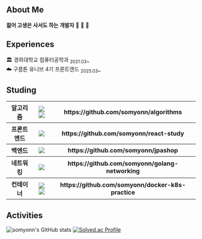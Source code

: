 ## About Me
<b>젊어 고생은 사서도 하는 개발자</b> 🥰 🥰 🥰


## Experiences
🏛️ 경희대학교 컴퓨터공학과 <sub>2021.03~</sub> <br>
☁️ 구름톤 유니브 4기 프론트엔드 <sub>2025.03~</sub>


## Studing

<table>
  <tr>
    <th>알고리즘</th>
    <th>
      <img src="https://img.shields.io/badge/c%2B%2B-%2300599C.svg?&style=for-the-badge&logo=c%2B%2B&logoColor=white" />
      <img src="https://img.shields.io/badge/python-%233776AB.svg?&style=for-the-badge&logo=python&logoColor=white" />
    </th>
    <th>https://github.com/somyonn/algorithms</th>
  </tr>

  <tr>
    <th>프론트엔드</th>
    <th>
      <img src="https://img.shields.io/badge/react-%2361DAFB.svg?&style=for-the-badge&logo=react&logoColor=black" /> 
    </th>
    <th>https://github.com/somyonn/react-study</th>
  </tr>

  <tr>
    <th>백엔드</th>
    <th>
      <img src="https://img.shields.io/badge/spring-%236DB33F.svg?&style=for-the-badge&logo=spring&logoColor=white" />
    </th>
    <th>https://github.com/somyonn/jpashop</th>
  </tr>

  <tr>
    <th>네트워킹</th>
    <th>
      <img src="https://img.shields.io/badge/go-%2300ADD8.svg?&style=for-the-badge&logo=go&logoColor=white" /> 
    </th>
    <th>https://github.com/somyonn/golang-networking</th>
  </tr>

  <tr>
    <th>컨테이너</th>
    <th>
      <img src="https://img.shields.io/badge/docker-%232496ED.svg?&style=for-the-badge&logo=docker&logoColor=white" />
      <img src="https://img.shields.io/badge/kubernetes-%23326CE5.svg?&style=for-the-badge&logo=kubernetes&logoColor=white" /> 
    </th>
    <th>https://github.com/somyonn/docker-k8s-practice</th>
  </tr>
</table>

## Activities

![somyonn's GitHub stats](https://github-readme-stats.vercel.app/api?username=somyonn&show_icons=true&)   [![Solved.ac Profile](http://mazassumnida.wtf/api/generate_badge?boj=thaud0805)](https://solved.ac/thaud0805)

<!--
**somyonn/somyonn** is a ✨ _special_ ✨ repository because its `README.md` (this file) appears on your GitHub profile.

Here are some ideas to get you started:

- 🔭 I’m currently working on ...
- 🌱 I’m currently learning ...
- 👯 I’m looking to collaborate on ...
- 🤔 I’m looking for help with ...
- 💬 Ask me about ...
- 📫 How to reach me: ...
- 😄 Pronouns: ...
- ⚡ Fun fact: ...
-->
